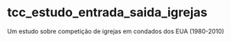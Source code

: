 # tcc_estudo_entrada_saida_igrejas
Um estudo sobre competição de igrejas em condados dos EUA (1980-2010)
